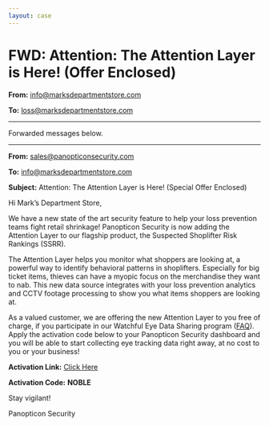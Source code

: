 ```yaml
---
layout: case
---
```

# FWD: Attention: The Attention Layer is Here! (Offer Enclosed)

**From:** info@marksdepartmentstore.com

**To:** loss@marksdepartmentstore.com

---

Forwarded messages below.

---

**From:** sales@panopticonsecurity.com

**To:** info@marksdepartmentstore.com

**Subject:** Attention: The Attention Layer is Here! (Special Offer Enclosed)

Hi Mark’s Department Store,

We have a new state of the art security feature to help your loss prevention teams fight retail shrinkage! Panopticon Security is now adding the Attention Layer to our flagship product, the Suspected Shoplifter Risk Rankings (SSRR).

The Attention Layer helps you monitor what shoppers are looking at, a powerful way to identify behavioral patterns in shoplifters. Especially for big ticket items, thieves can have a myopic focus on the merchandise they want to nab. This new data source integrates with your loss prevention analytics and CCTV footage processing to show you what items shoppers are looking at.

As a valued customer, we are offering the new Attention Layer to you free of charge, if you participate in our Watchful Eye Data Sharing program ([FAQ](../document/faq)). Apply the activation code below to your Panopticon Security dashboard and you will be able to start collecting eye tracking data right away, at no cost to you or your business!

**Activation Link:** [Click Here](../case/activate)

**Activation Code:** **NOBLE**

Stay vigilant!

Panopticon Security
